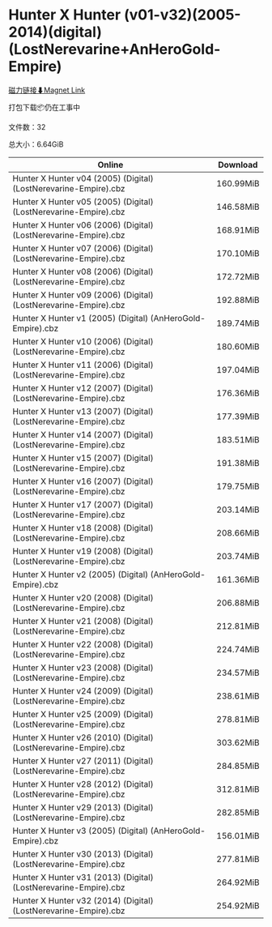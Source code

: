 # Hunter X Hunter (v01-v32)(2005-2014)(digital)(LostNerevarine+AnHeroGold-Empire)

[磁力链接⬇Magnet Link](magnet:?xt=urn:btih:044087436815dd7f5e6e7ff6eb6788bf327359a4&dn=Hunter%20X%20Hunter%20%28v01-v32%29%282005-2014%29%28digital%29%28LostNerevarine%2BAnHeroGold-Empire%29)

打包下载📦仍在工事中

文件数：32

总大小：6.64GiB

Online | Download
--- | ---
Hunter X Hunter v04 (2005) (Digital) (LostNerevarine-Empire).cbz | 160.99MiB
Hunter X Hunter v05 (2005) (Digital) (LostNerevarine-Empire).cbz | 146.58MiB
Hunter X Hunter v06 (2006) (Digital) (LostNerevarine-Empire).cbz | 168.91MiB
Hunter X Hunter v07 (2006) (Digital) (LostNerevarine-Empire).cbz | 170.10MiB
Hunter X Hunter v08 (2006) (Digital) (LostNerevarine-Empire).cbz | 172.72MiB
Hunter X Hunter v09 (2006) (Digital) (LostNerevarine-Empire).cbz | 192.88MiB
Hunter X Hunter v1 (2005) (Digital) (AnHeroGold-Empire).cbz | 189.74MiB
Hunter X Hunter v10 (2006) (Digital) (LostNerevarine-Empire).cbz | 180.60MiB
Hunter X Hunter v11 (2006) (Digital) (LostNerevarine-Empire).cbz | 197.04MiB
Hunter X Hunter v12 (2007) (Digital) (LostNerevarine-Empire).cbz | 176.36MiB
Hunter X Hunter v13 (2007) (Digital) (LostNerevarine-Empire).cbz | 177.39MiB
Hunter X Hunter v14 (2007) (Digital) (LostNerevarine-Empire).cbz | 183.51MiB
Hunter X Hunter v15 (2007) (Digital) (LostNerevarine-Empire).cbz | 191.38MiB
Hunter X Hunter v16 (2007) (Digital) (LostNerevarine-Empire).cbz | 179.75MiB
Hunter X Hunter v17 (2007) (Digital) (LostNerevarine-Empire).cbz | 203.14MiB
Hunter X Hunter v18 (2008) (Digital) (LostNerevarine-Empire).cbz | 208.66MiB
Hunter X Hunter v19 (2008) (Digital) (LostNerevarine-Empire).cbz | 203.74MiB
Hunter X Hunter v2 (2005) (Digital) (AnHeroGold-Empire).cbz | 161.36MiB
Hunter X Hunter v20 (2008) (Digital) (LostNerevarine-Empire).cbz | 206.88MiB
Hunter X Hunter v21 (2008) (Digital) (LostNerevarine-Empire).cbz | 212.81MiB
Hunter X Hunter v22 (2008) (Digital) (LostNerevarine-Empire).cbz | 224.74MiB
Hunter X Hunter v23 (2008) (Digital) (LostNerevarine-Empire).cbz | 234.57MiB
Hunter X Hunter v24 (2009) (Digital) (LostNerevarine-Empire).cbz | 238.61MiB
Hunter X Hunter v25 (2009) (Digital) (LostNerevarine-Empire).cbz | 278.81MiB
Hunter X Hunter v26 (2010) (Digital) (LostNerevarine-Empire).cbz | 303.62MiB
Hunter X Hunter v27 (2011) (Digital) (LostNerevarine-Empire).cbz | 284.85MiB
Hunter X Hunter v28 (2012) (Digital) (LostNerevarine-Empire).cbz | 312.81MiB
Hunter X Hunter v29 (2013) (Digital) (LostNerevarine-Empire).cbz | 282.85MiB
Hunter X Hunter v3 (2005) (Digital) (AnHeroGold-Empire).cbz | 156.01MiB
Hunter X Hunter v30 (2013) (Digital) (LostNerevarine-Empire).cbz | 277.81MiB
Hunter X Hunter v31 (2013) (Digital) (LostNerevarine-Empire).cbz | 264.92MiB
Hunter X Hunter v32 (2014) (Digital) (LostNerevarine-Empire).cbz | 254.92MiB